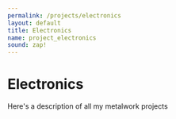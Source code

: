 ```yaml
---
permalink: /projects/electronics
layout: default
title: Electronics
name: project_electronics
sound: zap!
---
```

# Electronics

Here's a description of all my metalwork projects